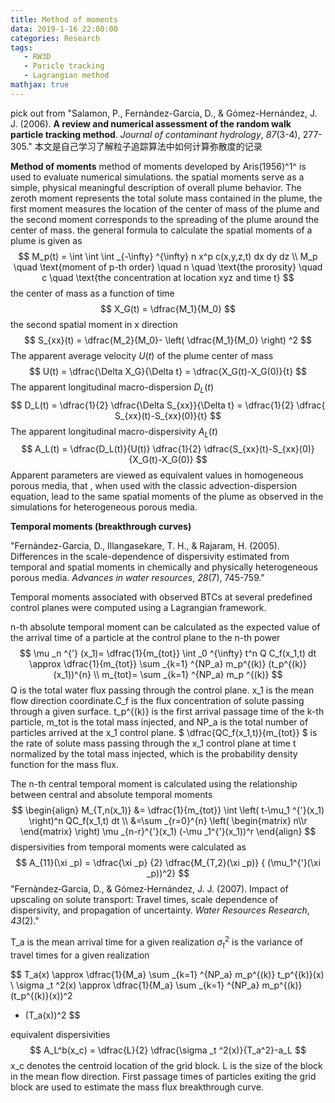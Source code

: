 ```yaml
---
title: Method of moments 
data: 2019-1-16 22:00:00
categories: Research
tags:
   - RW3D
   - Paricle tracking
   - Lagrangian method
mathjax: true
---
```

pick out from "Salamon, P., Fernàndez-Garcia, D., & Gómez-Hernández, J. J. (2006). **A review and numerical assessment of the random walk particle tracking method**. *Journal of contaminant hydrology*, *87*(3-4), 277-305." 本文是自己学习了解粒子追踪算法中如何计算弥散度的记录
<!-- more -->
**Method of moments**
method of moments developed by Aris(1956)^1^ is used to evaluate numerical simulations.
the spatial moments serve as a simple, physical meaningful description of overall plume behavior. The zeroth moment represents the total solute mass contained in the plume, the first moment measures the location of the center of mass of the plume and the second moment corresponds to the spreading of the plume around the center of mass. the general formula to calculate the spatial moments of a plume is given as
$$
M_p(t) = 
\int \int \int _{-\infty} ^{\infty} n x^p c(x,y,z,t) dx dy dz
\\
M_p \quad \text{moment of p-th order}
\quad n \quad \text{the prorosity}
\quad c \quad \text{the concentration at location xyz and time t}
$$
the center of mass as a function of time 
$$
X_G(t) = \dfrac{M_1}{M_0}
$$
the second spatial moment in x direction
$$
S_{xx}(t) = \dfrac{M_2}{M_0}-
\left( 
\dfrac{M_1}{M_0} 
\right) ^2
$$
The apparent average velocity $U(t)$ of the plume center of mass
$$
U(t) = \dfrac{\Delta X_G}{\Delta t}
= \dfrac{X_G(t)-X_G(0)}{t}
$$
The apparent longitudinal macro-dispersion $D_L(t)$
$$
D_L(t) = \dfrac{1}{2} \dfrac{\Delta S_{xx}}{\Delta t}
= \dfrac{1}{2} \dfrac{ S_{xx}(t)-S_{xx}(0)}{t}
$$
The apparent longitudinal macro-dispersivity $A_L(t)$
$$
A_L(t) = \dfrac{D_L(t)}{U(t)}
\dfrac{1}{2} \dfrac{S_{xx}(t)-S_{xx}(0)}{X_G(t)-X_G(0)}
$$
Apparent parameters are viewed as equivalent values in homogeneous porous media, that , when used with the classic advection-dispersion equation, lead to the same spatial moments of the plume as observed in the simulations for heterogeneous porous media.




[^1]: R. Aris **On the dispersion of a solute in a fluid flowing through a tube** Proceedings of the Royal Society of London. Series A, 235 (1956), pp. 67-78.

**Temporal moments (breakthrough curves)**

"Fernàndez-Garcia, D., Illangasekare, T. H., & Rajaram, H. (2005). Differences in the scale-dependence of dispersivity estimated from temporal and spatial moments in chemically and physically heterogeneous porous media. *Advances in water resources*, *28*(7), 745-759."

Temporal moments associated with observed BTCs at several predefined control planes were computed using a Lagrangian framework.

n-th absolute temporal moment can be calculated as the expected value of the arrival time of a particle at the control plane to the n-th power
$$
\mu _n ^{'} (x_1)=
\dfrac{1}{m_{tot}} 
\int _0 ^{\infty} t^n Q C_f(x_1,t) dt
\approx \dfrac{1}{m_{tot}}
\sum _{k=1} ^{NP_a} m_p^{(k)} (t_p^{(k)}(x_1))^{n}
\\
m_{tot}= \sum _{k=1} ^{NP_a} m_p ^{(k)}
$$
Q is the total water flux passing through the control plane. x_1 is the mean flow direction coordinate.C_f is the flux concentration of solute passing through a given surface. t_p^{(k)} is the first arrival passage time of the k-th particle, m_tot is the total mass injected, and NP_a is the total number of particles arrived at the x_1 control plane. $ \dfrac{QC_f(x_1,t)}{m_{tot}} $ is the rate of solute mass passing through the x_1 control plane at time t normalized by the total mass injected, which is the probability density function for the mass flux.

The n-th central temporal moment is calculated using the relationship between central and absolute temporal moments
$$
\begin{align}
M_{T,n(x_1)} &= \dfrac{1}{m_{tot}} 
\int 
\left( t-\mu_1 ^{'}(x_1)
\right)^n
QC_f(x_1,t) dt
\\
&=\sum _{r=0}^{n} 
\left(
\begin{matrix}
n\\r 
\end{matrix}
\right)
\mu _{n-r}^{'}(x_1) (-\mu _1^{'}(x_1))^r
\end{align}
$$
dispersivities from temporal moments were calculated as
$$
A_{11}(\xi _p) = \dfrac{\xi _p} {2} 
\dfrac{M_{T,2}(\xi _p)} { (\mu_1^{'}(\xi _p))^2}
$$
"Fernàndez‐Garcia, D., & Gómez‐Hernández, J. J. (2007). Impact of upscaling on solute transport: Travel times, scale dependence of dispersivity, and propagation of uncertainty. *Water Resources Research*, *43*(2)."

T_a is the mean arrival time for a given realization $\sigma _t ^2$ is the variance of travel times for a given realization

$$
T_a(x) \approx \dfrac{1}{M_a} 
\sum _{k=1} ^{NP_a} m_p^{(k)} t_p^{(k)}(x)
\\
\sigma _t ^2(x) \approx 
\dfrac{1}{M_a} \sum _{k=1} ^{NP_a} m_p^{(k)} (t_p^{(k)}(x))^2 
- (T_a(x))^2
$$

equivalent dispersivities
$$
A_L^b(x_c) = \dfrac{L}{2} 
\dfrac{\sigma _t ^2(x)}{T_a^2}-a_L
$$
x_c denotes the centroid location of the grid block. L is the size of the block in the mean flow direction. First passage times of particles exiting the grid block are used to estimate the mass flux breakthrough curve.